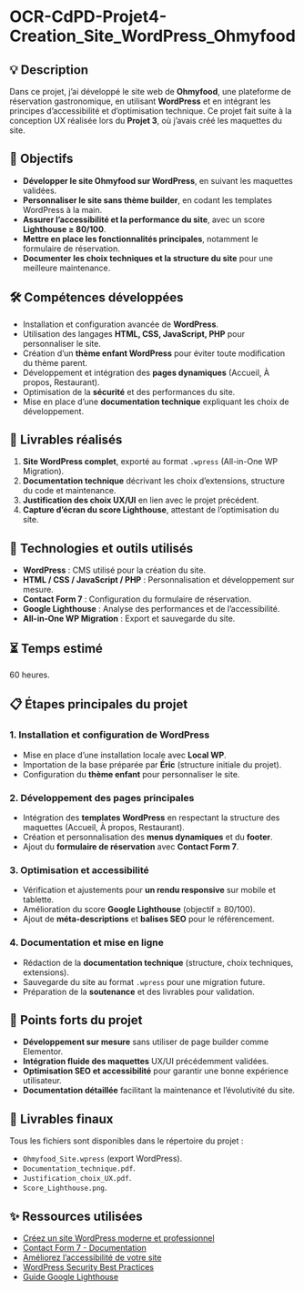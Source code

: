 # OCR-CdPD-Projet4-Creation_Site_WordPress_Ohmyfood

## 💡 Description
Dans ce projet, j’ai développé le site web de **Ohmyfood**, une plateforme de réservation gastronomique, en utilisant **WordPress** et en intégrant les principes d’accessibilité et d’optimisation technique. Ce projet fait suite à la conception UX réalisée lors du **Projet 3**, où j’avais créé les maquettes du site.

## 🎯 Objectifs
- **Développer le site Ohmyfood sur WordPress**, en suivant les maquettes validées.
- **Personnaliser le site sans thème builder**, en codant les templates WordPress à la main.
- **Assurer l’accessibilité et la performance du site**, avec un score **Lighthouse ≥ 80/100**.
- **Mettre en place les fonctionnalités principales**, notamment le formulaire de réservation.
- **Documenter les choix techniques et la structure du site** pour une meilleure maintenance.

## 🛠️ Compétences développées
- Installation et configuration avancée de **WordPress**.
- Utilisation des langages **HTML, CSS, JavaScript, PHP** pour personnaliser le site.
- Création d’un **thème enfant WordPress** pour éviter toute modification du thème parent.
- Développement et intégration des **pages dynamiques** (Accueil, À propos, Restaurant).
- Optimisation de la **sécurité** et des performances du site.
- Mise en place d’une **documentation technique** expliquant les choix de développement.

## 📂 Livrables réalisés
1. **Site WordPress complet**, exporté au format `.wpress` (All-in-One WP Migration).
2. **Documentation technique** décrivant les choix d’extensions, structure du code et maintenance.
3. **Justification des choix UX/UI** en lien avec le projet précédent.
4. **Capture d’écran du score Lighthouse**, attestant de l’optimisation du site.

## 🧰 Technologies et outils utilisés
- **WordPress** : CMS utilisé pour la création du site.
- **HTML / CSS / JavaScript / PHP** : Personnalisation et développement sur mesure.
- **Contact Form 7** : Configuration du formulaire de réservation.
- **Google Lighthouse** : Analyse des performances et de l’accessibilité.
- **All-in-One WP Migration** : Export et sauvegarde du site.

## ⏳ Temps estimé
60 heures.

## 📋 Étapes principales du projet
### 1. **Installation et configuration de WordPress**
- Mise en place d’une installation locale avec **Local WP**.
- Importation de la base préparée par **Éric** (structure initiale du projet).
- Configuration du **thème enfant** pour personnaliser le site.

### 2. **Développement des pages principales**
- Intégration des **templates WordPress** en respectant la structure des maquettes (Accueil, À propos, Restaurant).
- Création et personnalisation des **menus dynamiques** et du **footer**.
- Ajout du **formulaire de réservation** avec **Contact Form 7**.

### 3. **Optimisation et accessibilité**
- Vérification et ajustements pour **un rendu responsive** sur mobile et tablette.
- Amélioration du score **Google Lighthouse** (objectif ≥ 80/100).
- Ajout de **méta-descriptions** et **balises SEO** pour le référencement.

### 4. **Documentation et mise en ligne**
- Rédaction de la **documentation technique** (structure, choix techniques, extensions).
- Sauvegarde du site au format `.wpress` pour une migration future.
- Préparation de la **soutenance** et des livrables pour validation.

## 🌟 Points forts du projet
- **Développement sur mesure** sans utiliser de page builder comme Elementor.
- **Intégration fluide des maquettes** UX/UI précédemment validées.
- **Optimisation SEO et accessibilité** pour garantir une bonne expérience utilisateur.
- **Documentation détaillée** facilitant la maintenance et l’évolutivité du site.

## 📁 Livrables finaux
Tous les fichiers sont disponibles dans le répertoire du projet :
- `Ohmyfood_Site.wpress` (export WordPress).
- `Documentation_technique.pdf`.
- `Justification_choix_UX.pdf`.
- `Score_Lighthouse.png`.

## ✨ Ressources utilisées
- [Créez un site WordPress moderne et professionnel](https://openclassrooms.com/fr/courses/5489551-creez-un-site-moderne-et-professionnel-avec-wordpress-6)
- [Contact Form 7 - Documentation](https://contactform7.com/)
- [Améliorez l’accessibilité de votre site](https://openclassrooms.com/fr/courses/6691346-concevez-un-contenu-web-accessible/)
- [WordPress Security Best Practices](https://wordpress.org/documentation/article/hardening-wordpress/)
- [Guide Google Lighthouse](https://developers.google.com/web/tools/lighthouse/)